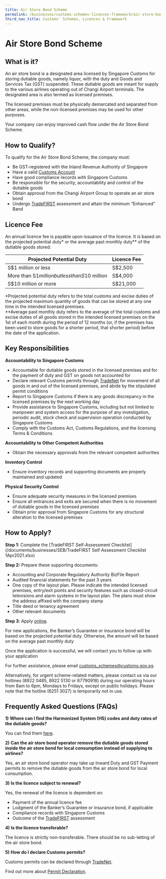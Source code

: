 ```yaml
---
title: Air Store Bond Scheme
permalink: /businesses/customs-schemes-licences-framework/air-store-bond-scheme
third_nav_title: Customs' Schemes, Licences & Framework
---
```


# Air Store Bond Scheme

## What is it?

An air store bond is a designated area licensed by Singapore Customs for storing dutiable goods, namely liquor, with the duty and Goods and Services Tax (GST) suspended. These dutiable goods are meant for supply to the various airlines operating out of Changi Airport terminals. The designated area is also termed as licensed premises.

The licensed premises must be physically demarcated and separated from other areas, while the non-licensed premises may be used for other purposes.

Your company can enjoy improved cash flow under the Air Store Bond Scheme.

## How to Qualify?

To qualify for the Air Store Bond Scheme, the company must:

-   Be GST-registered with the Inland Revenue Authority of Singapore
-   Have a valid  [Customs Account](/businesses/new-traders-and-registration-services/registration-services/activate-customs-account)
-   Have good compliance records with Singapore Customs
-   Be responsible for the security, accountability and control of the dutiable goods
-   Obtain approval from the Changi Airport Group to operate an air store bond
-   Undergo  [TradeFIRST](/businesses/customs-schemes-licences-framework/trade-first) assessment and attain the minimum “Enhanced” Band

## Licence Fee

An annual licence fee is payable upon issuance of the licence. It is based on the projected potential duty* or the average past monthly duty** of the dutiable goods stored:

| Projected Potential Duty | Licence Fee |
|--------------------------|-------------|
| S$1 million or less | S$2,500 |
| More than S$1 million but less than S$10 million | S$4,000 |
| S$10 million or more | S$21,000 |


*Projected potential duty refers to the total customs and excise duties of the projected maximum quantity of goods that can be stored at any one time in the intended licensed premises.  
**Average past monthly duty refers to the average of the total customs and excise duties of all goods stored in the intended licensed premises on the 1st of each month during the period of 12 months (or, if the premises has been used to store goods for a shorter period, that shorter period) before the date of the application.

## Key Responsibilities

**Accountability to Singapore Customs**
    
   -   Accountable for dutiable goods stored in the licensed premises and for the payment of duty and GST on goods not accounted for
   -   Declare relevant Customs permits through  [TradeNet](/businesses/national-single-window/overview/what-you-need-to-know-about-tradenet) for movement of all goods in and out of the licensed premises, and abide by the stipulated permit conditions
   -   Report to Singapore Customs if there is any goods discrepancy in the licensed premises by the next working day
   -   Provide assistance to Singapore Customs, including but not limited to manpower and system access for the purpose of any investigation, periodic audit, stock check and supervision operation conducted by Singapore Customs
   -   Comply with the Customs Act, Customs Regulations, and the licensing Terms & Conditions

**Accountability to Other Competent Authorities**
    
   -   Obtain the necessary approvals from the relevant competent authorities

**Inventory Control**
    
   -   Ensure inventory records and supporting documents are properly maintained and updated

**Physical Security Control**
    
   -   Ensure adequate security measures in the licensed premises
   -   Ensure all entrances and exits are secured when there is no movement of dutiable goods in the licensed premises
   -   Obtain prior approval from Singapore Customs for any structural alteration to the licensed premises

## How to Apply?

**Step 1:**  Complete the  [TradeFIRST Self-Assessment Checklist](/documents/businesses/SEB/TradeFIRST Self Assessment Checklist 1Apr2021.xlsx)

**Step 2:**  Prepare these supporting documents:

-   Accounting and Corporate Regulatory Authority BizFile Report
-   Audited financial statements for the past 3 years
-   One copy of the layout plan. Please indicate the intended licensed premises, entry/exit points and security features such as closed-circuit televisions and alarm systems in the layout plan. The plans must show the address affixed with the company stamp
-   Title deed or tenancy agreement
-   Other relevant documents

**Step 3**: Apply  [online](http://eservices.customs.gov.sg/scripts/customs/whselic/WHS1_Form.asp).

For new applications, the Banker’s Guarantee or insurance bond will be based on the projected potential duty. Otherwise, the amount will be based on the average past monthly duty

Once the application is successful, we will contact you to follow up with your application

For further assistance, please email  [customs_schemes@customs.gov.sg](mailto:customs_schemes@customs.gov.sg).

Alternatively, for urgent scheme-related matters, please contact us via our hotlines (8922 0485, 8922 5130 or 87790918) during our operating hours from 8am to 6pm, Mondays to Fridays, except on public holidays. Please note that the hotline (6251 3027) is temporarily not in use.

## Frequently Asked Questions (FAQs)

**1)** **Where can I find the Harmonized System (HS) codes and duty rates of the dutiable goods?**

You can find them  [here](/businesses/valuation-duties-taxes-fees/duties-and-dutiable-goods/list-of-dutiable-goods).

**2)** **Can the air store bond operator remove the dutiable goods stored inside the air store bond for local consumption instead of supplying to airlines?**

Yes, an air store bond operator may take up Inward Duty and GST Payment permits to remove the dutiable goods from the air store bond for local consumption.

**3)** **Is the licence subject to renewal?**

Yes, the renewal of the licence is dependent on:

-   Payment of the annual licence fee
-   Lodgment of the Banker’s Guarantee or insurance bond, if applicable
-   Compliance records with Singapore Customs
-   Outcome of the  [TradeFIRST](/businesses/customs-schemes-licences-framework/trade-first) assessment

**4)** **Is the licence transferable?**

The licence is strictly non-transferable. There should be no sub-letting of the air store bond.

**5)** **How do I declare Customs permits?**

Customs permits can be declared through  [TradeNet](/businesses/national-single-window/overview/what-you-need-to-know-about-tradenet).

Find out more about  [Permit Declaration](/businesses/new-traders-and-registration-services/overview).
